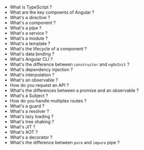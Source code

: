 * What is TypeScript ?
* What are the key compoents of Angular ?
* What's a directive ?
* What's a component ?
* What's a pipe ?
* What's a service ?
* What's a module ?
* What's a template ?
* What's the lifecycle of a component ?
* What's data binding ?
* What's Angular CLI ?
* What's the difference between `constructor` and `ngOnInit` ?
* What's dependency injection ?
* What's interpolation ?
* What's an observable ?
* How do you request an API ?
* What's the differences between a promise and an observable ?
* What's a Subject ?
* How do you handle multiples routes ?
* What's a guard ?
* What's a resolver ?
* What's lazy loading ?
* What's tree shaking ?
* What's JIT ?
* What's AOT ?
* What's a decorator ?
* What's the difference between `pure` and `impure` pipe ?
